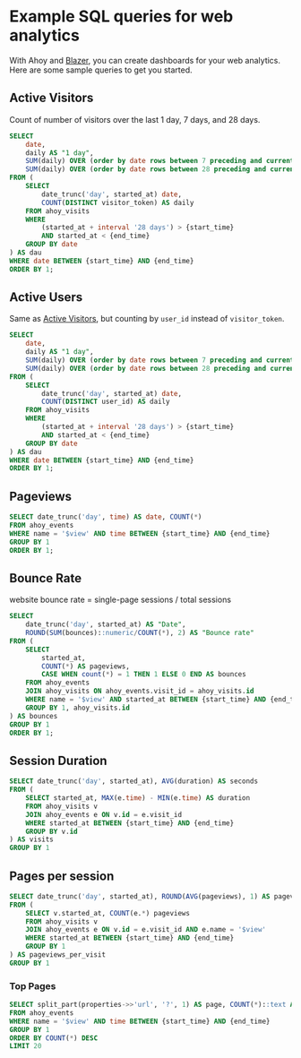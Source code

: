 # Example SQL queries for web analytics

With Ahoy and [Blazer](https://github.com/ankane/blazer), you can create dashboards for your web analytics. Here are some sample queries to get you started.

## Active Visitors

Count of number of visitors over the last 1 day, 7 days, and 28 days.

```sql
SELECT
    date,
    daily AS "1 day",
    SUM(daily) OVER (order by date rows between 7 preceding and current row) AS "7 day",
    SUM(daily) OVER (order by date rows between 28 preceding and current row) AS "28 day"
FROM (
    SELECT
        date_trunc('day', started_at) date,
        COUNT(DISTINCT visitor_token) AS daily
    FROM ahoy_visits
    WHERE
        (started_at + interval '28 days') > {start_time}
        AND started_at < {end_time}
    GROUP BY date
) AS dau
WHERE date BETWEEN {start_time} AND {end_time}
ORDER BY 1;
```

## Active Users

Same as [Active Visitors](#active-visitors), but counting by `user_id` instead of `visitor_token`.

```sql
SELECT
    date,
    daily AS "1 day",
    SUM(daily) OVER (order by date rows between 7 preceding and current row) AS "7 day",
    SUM(daily) OVER (order by date rows between 28 preceding and current row) AS "28 day"
FROM (
    SELECT
        date_trunc('day', started_at) date,
        COUNT(DISTINCT user_id) AS daily
    FROM ahoy_visits
    WHERE
        (started_at + interval '28 days') > {start_time}
        AND started_at < {end_time}
    GROUP BY date
) AS dau
WHERE date BETWEEN {start_time} AND {end_time}
ORDER BY 1;
```

## Pageviews

```sql
SELECT date_trunc('day', time) AS date, COUNT(*)
FROM ahoy_events
WHERE name = '$view' AND time BETWEEN {start_time} AND {end_time}
GROUP BY 1
ORDER BY 1;
```

## Bounce Rate

website bounce rate = single-page sessions / total sessions

```sql
SELECT
    date_trunc('day', started_at) AS "Date",
    ROUND(SUM(bounces)::numeric/COUNT(*), 2) AS "Bounce rate"
FROM (
    SELECT
        started_at,
        COUNT(*) AS pageviews,
        CASE WHEN count(*) = 1 THEN 1 ELSE 0 END AS bounces
    FROM ahoy_events
    JOIN ahoy_visits ON ahoy_events.visit_id = ahoy_visits.id
    WHERE name = '$view' AND started_at BETWEEN {start_time} AND {end_time}
    GROUP BY 1, ahoy_visits.id
) AS bounces
GROUP BY 1
ORDER BY 1;
```

## Session Duration

```sql
SELECT date_trunc('day', started_at), AVG(duration) AS seconds
FROM (
    SELECT started_at, MAX(e.time) - MIN(e.time) AS duration
    FROM ahoy_visits v
    JOIN ahoy_events e ON v.id = e.visit_id
    WHERE started_at BETWEEN {start_time} AND {end_time}
    GROUP BY v.id
) AS visits
GROUP BY 1
```

## Pages per session

```sql
SELECT date_trunc('day', started_at), ROUND(AVG(pageviews), 1) AS pageviews
FROM (
    SELECT v.started_at, COUNT(e.*) pageviews
    FROM ahoy_visits v
    JOIN ahoy_events e ON v.id = e.visit_id AND e.name = '$view'
    WHERE started_at BETWEEN {start_time} AND {end_time}
    GROUP BY 1
) AS pageviews_per_visit
GROUP BY 1
```

### Top Pages

```sql
SELECT split_part(properties->>'url', '?', 1) AS page, COUNT(*)::text AS views
FROM ahoy_events
WHERE name = '$view' AND time BETWEEN {start_time} AND {end_time}
GROUP BY 1
ORDER BY COUNT(*) DESC
LIMIT 20
```
